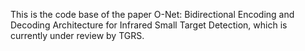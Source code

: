 This is the code base of the paper O-Net: Bidirectional Encoding and Decoding Architecture for Infrared Small Target Detection, which is currently under review by TGRS.
